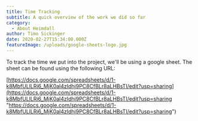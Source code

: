 ```yaml
---
title: Time Tracking
subtitle: A quick overview of the work we did so far
category:
  - About Heimdall
author: Timo Sickinger
date: 2020-02-27T15:34:00.000Z
featureImage: /uploads/google-sheets-logo.jpg
---
```

To track the time we put into the project, we'll be using a google sheet. The sheet can be found using the following URL:

[https://docs.google.com/spreadsheets/d/1-k8MbfULlLRi6_MjK0al4zIdhj9PC8CfBLr8aLHBsTI/edit?usp=sharing](https://docs.google.com/spreadsheets/d/1-k8MbfULlLRi6_MjK0al4zIdhj9PC8CfBLr8aLHBsTI/edit?usp=sharing "https://docs.google.com/spreadsheets/d/1-k8MbfULlLRi6_MjK0al4zIdhj9PC8CfBLr8aLHBsTI/edit?usp=sharing")